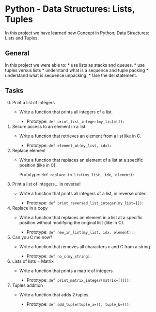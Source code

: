 # Python - Data Structures: Lists, Tuples
In this project we have learned new Concept in Python; Data Structures: Lists and Tuples.
## General
In this project we were able to:
	* use lists as stacks and queues.
	* use tuples versus lists
	* understand what is a sequence and tuple packing
	* understand what is sequence unpacking.
	* Use the del statement.
## Tasks
0. Print a list of integers
	* Write a function that prints all integers of a list.

		* Prototype: `def print_list_integer(my_list=[]):`
1. Secure access to an element in a list
	* Write a function that retrieves an element from a list like in C.

		* Prototype: `def element_at(my_list, idx):`
2. Replace element
	* Write a function that replaces an element of a list at a specific position (like in C).

		Prototype: `def replace_in_list(my_list, idx, element):`
3. Print a list of integers... in reverse!
	* Write a function that prints all integers of a list, in reverse order.

		* Prototype: `def print_reversed_list_integer(my_list=[]):`
4. Replace in a copy
	* Write a function that replaces an element in a list at a specific position without modifying the original list (like in C).

		* Prototype: `def new_in_list(my_list, idx, element):`
5. Can you C me now?
	* Write a function that removes all characters c and C from a string.

		* Prototype: `def no_c(my_string):`
6. Lists of lists = Matrix
	* Write a function that prints a matrix of integers.

		* Prototype: `def print_matrix_integer(matrix=[[]]):`
7. Tuples addition
	* Write a function that adds 2 tuples.

		* Prototype: `def add_tuple(tuple_a=(), tuple_b=()):`
